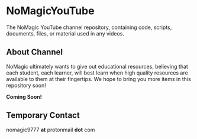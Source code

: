 # NoMagicYouTube
The NoMagic YouTube channel repository, containing code, scripts, documents, files, or material used in any videos. 

## About Channel
NoMagic ultimately wants to give out educational resources, believing that each student, each learner, will best learn 
when high quality resources are available to them at their fingertips. We hope to bring you more items in this repository soon!

**Coming Soon!**

## Temporary Contact
nomagic9777 **at** protonmail **dot** com